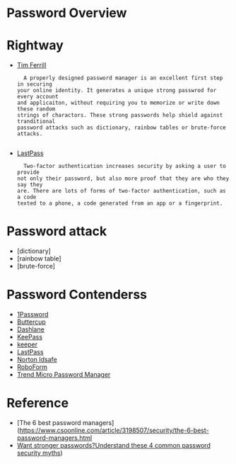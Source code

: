 # Password Overview

# Rightway

  - [Tim Ferrill](https://www.csoonline.com/author/Tim-Ferrill )
   
    ```
      A properly designed password manager is an excellent first step in securing
    your online identity. It generates a unique strong passwrod for every account
    and applicaiton, without requiring you to memorize or write down these random
    strings of charactors. These strong passwords help shield against tranditional
    password attacks such as dictionary, rainbow tables or brute-force attacks.
  
  - [LastPass](https://www.lastpass.com )

    ```
      Two-factor authentication increases security by asking a user to provide
    not only their password, but also more proof that they are who they say they
    are. There are lots of forms of two-factor authentication, such as a code
    texted to a phone, a code generated from an app or a fingerprint.
    ```
 
# Password attack

  - [dictionary]
  - [rainbow table]
  - [brute-force] 

# Password Contenderss

  - [1Password](https://1password.com )
  - [Buttercup](https://buttercup.pw )
  - [Dashlane](https://www.dashlane.com ) 
  - [KeePass](https://keepass.com )
  - [keeper](https://keepersecurity.com )
  - [LastPass](https://lastpoass.com )
  - [Norton Idsafe](https://my.norton.com/extspa/idsafe )
  - [RoboForm](https://roboform.com )
  - [Trend Micro Password Manager](https://www.trendmicro.com/en_us/forHome/products/password-manager.html )

# Reference

  - [The 6 best password managers](https://www.csoonline.com/article/3198507/security/the-6-best-password-managers.html 
  - [Want stronger passwords?Understand these 4 common password security myths](https://www.csoonline.com/article/3228106/password-security/want-stronger-passwords-understand-these-4-common-password-security-myths.html ))
